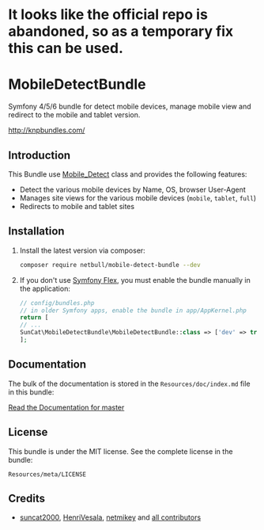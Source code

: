 # It looks like the official repo is abandoned, so as a temporary fix this can be used.

MobileDetectBundle
=============

Symfony 4/5/6 bundle for detect mobile devices, manage mobile view and redirect to the mobile and tablet version.

http://knpbundles.com/

Introduction
------------

This Bundle use [Mobile_Detect](https://github.com/serbanghita/Mobile-Detect) class and provides the following features:

* Detect the various mobile devices by Name, OS, browser User-Agent
* Manages site views for the various mobile devices (`mobile`, `tablet`, `full`)
* Redirects to mobile and tablet sites


Installation
------------

1. Install the latest version via composer:

    ```sh
    composer require netbull/mobile-detect-bundle --dev
    ```

2. If you don't use [Symfony Flex](https://symfony.com/doc/current/setup/flex.html), you must enable the bundle manually in the application:

     ```php
   // config/bundles.php
   // in older Symfony apps, enable the bundle in app/AppKernel.php
   return [
   // ...
    SunCat\MobileDetectBundle\MobileDetectBundle::class => ['dev' => true],
   ];
    ```

## Documentation

The bulk of the documentation is stored in the `Resources/doc/index.md` file in this bundle:

[Read the Documentation for master](https://github.com/netbull/MobileDetectBundle/blob/master/src/Resources/doc/index.md)


## License

This bundle is under the MIT license. See the complete license in the bundle:

    Resources/meta/LICENSE


## Credits

- [suncat2000](https://github.com/suncat2000), [HenriVesala](https://github.com/HenriVesala), [netmikey](https://github.com/netmikey) and [all contributors](https://github.com/suncat2000/MobileDetectBundle/graphs/contributors)
